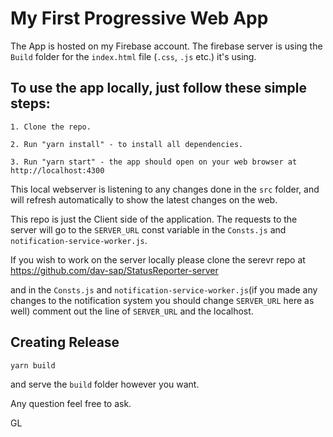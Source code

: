 # My First Progressive Web App

The App is hosted on my Firebase account. 
The firebase server is using the `Build` folder for the `index.html` file (`.css`, `.js` etc.) it's using.

## To use the app locally, just follow these simple steps:
```
1. Clone the repo.

2. Run "yarn install" - to install all dependencies.

3. Run "yarn start" - the app should open on your web browser at http://localhost:4300
```

This local webserver is listening to any changes done in the `src` folder, and will refresh automatically to show the latest changes on the web.

This repo is just the Client side of the application. The requests to the server will go to the 
`SERVER_URL` const variable in the `Consts.js` and `notification-service-worker.js`.

If you wish to work on the server locally please clone the serevr repo at
https://github.com/dav-sap/StatusReporter-server

and in the `Consts.js` and `notification-service-worker.js`(if you made any changes to the notification system you should change `SERVER_URL` here as well) comment out the line of `SERVER_URL` and the localhost.

## Creating Release
```
yarn build
```

and serve the `build` folder however you want.

Any question feel free to ask.

GL

